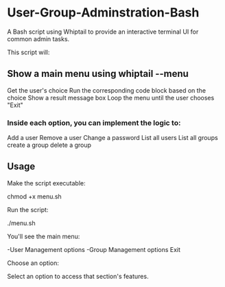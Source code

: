 # User-Group-Adminstration-Bash
A Bash script using Whiptail to provide an interactive terminal UI for common admin tasks.

This script will:
## Show a main menu using whiptail --menu
Get the user's choice
Run the corresponding code block based on the choice
Show a result message box
Loop the menu until the user chooses "Exit"

### Inside each option, you can implement the logic to:
Add a user
Remove a user
Change a password
List all users
List all groups
create a group
delete a group


## Usage
Make the script executable:


chmod +x menu.sh

Run the script:


./menu.sh


You'll see the main menu:


-User Management options
-Group Management options
Exit

Choose an option:

Select an option to access that section's features.
